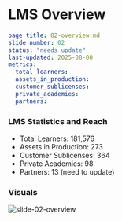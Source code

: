 # LMS Overview

```yaml
page title: 02-overview.md
slide number: 02
status: "needs update" 
last-updated: 2025-08-00
metrics:
  total learners:
  assets_in_production:
  customer_sublicenses:
  private_academies:
  partners:
```
### LMS Statistics and Reach
- Total Learners: 181,576 
- Assets in Production: 273
- Customer Sublicenses: 364
- Private Academies: 98
- Partners: 13 (need to update)


### Visuals
  
![slide-02-overview](https://github.com/user-attachments/assets/5a0b9048-e220-4adb-9eb7-a1f2427af58d)

